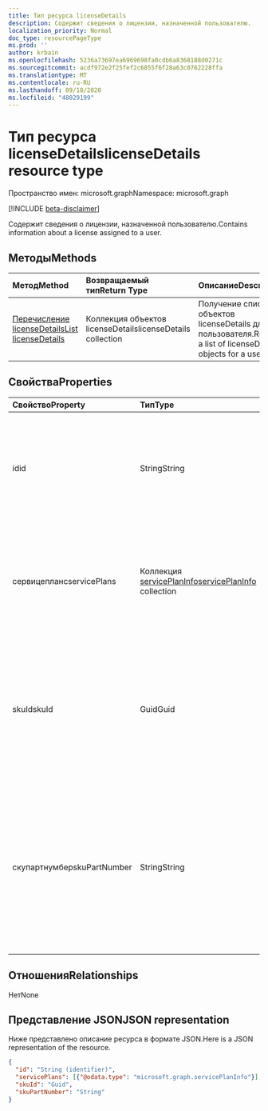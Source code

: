 ```yaml
---
title: Тип ресурса licenseDetails
description: Содержит сведения о лицензии, назначенной пользователю.
localization_priority: Normal
doc_type: resourcePageType
ms.prod: ''
author: krbain
ms.openlocfilehash: 5236a73697ea6969698fa0cdb6a8368188d0271c
ms.sourcegitcommit: acdf972e2f25fef2c6855f6f28a63c0762228ffa
ms.translationtype: MT
ms.contentlocale: ru-RU
ms.lasthandoff: 09/18/2020
ms.locfileid: "48029199"
---
```

# <a name="licensedetails-resource-type"></a><span data-ttu-id="f5ab0-103">Тип ресурса licenseDetails</span><span class="sxs-lookup"><span data-stu-id="f5ab0-103">licenseDetails resource type</span></span>

<span data-ttu-id="f5ab0-104">Пространство имен: microsoft.graph</span><span class="sxs-lookup"><span data-stu-id="f5ab0-104">Namespace: microsoft.graph</span></span>

[!INCLUDE [beta-disclaimer](../../includes/beta-disclaimer.md)]

<span data-ttu-id="f5ab0-105">Содержит сведения о лицензии, назначенной пользователю.</span><span class="sxs-lookup"><span data-stu-id="f5ab0-105">Contains information about a license assigned to a user.</span></span>

## <a name="methods"></a><span data-ttu-id="f5ab0-106">Методы</span><span class="sxs-lookup"><span data-stu-id="f5ab0-106">Methods</span></span>

| <span data-ttu-id="f5ab0-107">Метод</span><span class="sxs-lookup"><span data-stu-id="f5ab0-107">Method</span></span>           | <span data-ttu-id="f5ab0-108">Возвращаемый тип</span><span class="sxs-lookup"><span data-stu-id="f5ab0-108">Return Type</span></span>    |<span data-ttu-id="f5ab0-109">Описание</span><span class="sxs-lookup"><span data-stu-id="f5ab0-109">Description</span></span>|
|:---------------|:--------|:----------|
|[<span data-ttu-id="f5ab0-110">Перечисление licenseDetails</span><span class="sxs-lookup"><span data-stu-id="f5ab0-110">List licenseDetails</span></span>](../api/user-list-licensedetails.md) | <span data-ttu-id="f5ab0-111">Коллекция объектов licenseDetails</span><span class="sxs-lookup"><span data-stu-id="f5ab0-111">licenseDetails collection</span></span> |<span data-ttu-id="f5ab0-112">Получение списка объектов licenseDetails для пользователя.</span><span class="sxs-lookup"><span data-stu-id="f5ab0-112">Retrieve a list of licenseDetails objects for a user.</span></span>|

<!--|[Get licenseDetails](../api/licensedetails-get.md) | licenseDetails |Read properties and relationships of a licenseDetails object.|-->

## <a name="properties"></a><span data-ttu-id="f5ab0-113">Свойства</span><span class="sxs-lookup"><span data-stu-id="f5ab0-113">Properties</span></span>
| <span data-ttu-id="f5ab0-114">Свойство</span><span class="sxs-lookup"><span data-stu-id="f5ab0-114">Property</span></span>     | <span data-ttu-id="f5ab0-115">Тип</span><span class="sxs-lookup"><span data-stu-id="f5ab0-115">Type</span></span>   |<span data-ttu-id="f5ab0-116">Описание</span><span class="sxs-lookup"><span data-stu-id="f5ab0-116">Description</span></span>|
|:---------------|:--------|:----------|
|<span data-ttu-id="f5ab0-117">id</span><span class="sxs-lookup"><span data-stu-id="f5ab0-117">id</span></span>|<span data-ttu-id="f5ab0-118">String</span><span class="sxs-lookup"><span data-stu-id="f5ab0-118">String</span></span>| <span data-ttu-id="f5ab0-119">Уникальный идентификатор для объекта сведений о лицензии.</span><span class="sxs-lookup"><span data-stu-id="f5ab0-119">The unique identifier for the license detail object.</span></span> <span data-ttu-id="f5ab0-120">Только для чтения, ключ, не допускающий значение null</span><span class="sxs-lookup"><span data-stu-id="f5ab0-120">Read-only, Key, Not nullable</span></span> |
|<span data-ttu-id="f5ab0-121">сервицепланс</span><span class="sxs-lookup"><span data-stu-id="f5ab0-121">servicePlans</span></span>|<span data-ttu-id="f5ab0-122">Коллекция [servicePlanInfo](serviceplaninfo.md)</span><span class="sxs-lookup"><span data-stu-id="f5ab0-122">[servicePlanInfo](serviceplaninfo.md) collection</span></span>| <span data-ttu-id="f5ab0-123">Сведения о планах обслуживания, назначенных с лицензией.</span><span class="sxs-lookup"><span data-stu-id="f5ab0-123">Information about the service plans assigned with the license.</span></span> <span data-ttu-id="f5ab0-124">Только для чтения, не допускает значение null</span><span class="sxs-lookup"><span data-stu-id="f5ab0-124">Read-only, Not nullable</span></span> |
|<span data-ttu-id="f5ab0-125">skuId</span><span class="sxs-lookup"><span data-stu-id="f5ab0-125">skuId</span></span>|<span data-ttu-id="f5ab0-126">Guid</span><span class="sxs-lookup"><span data-stu-id="f5ab0-126">Guid</span></span>| <span data-ttu-id="f5ab0-127">Уникальный идентификатор (GUID) для SKU службы.</span><span class="sxs-lookup"><span data-stu-id="f5ab0-127">Unique identifier (GUID) for the service SKU.</span></span> <span data-ttu-id="f5ab0-128">Равно свойству skuId в связанном объекте [SubscribedSku](subscribedsku.md) .</span><span class="sxs-lookup"><span data-stu-id="f5ab0-128">Equal to the skuId property on the related [SubscribedSku](subscribedsku.md) object.</span></span> <span data-ttu-id="f5ab0-129">Только для чтения</span><span class="sxs-lookup"><span data-stu-id="f5ab0-129">Read-only</span></span> |
|<span data-ttu-id="f5ab0-130">скупартнумбер</span><span class="sxs-lookup"><span data-stu-id="f5ab0-130">skuPartNumber</span></span>|<span data-ttu-id="f5ab0-131">String</span><span class="sxs-lookup"><span data-stu-id="f5ab0-131">String</span></span>| <span data-ttu-id="f5ab0-132">Имя уникального отображаемого номера SKU.</span><span class="sxs-lookup"><span data-stu-id="f5ab0-132">Unique SKU display name.</span></span> <span data-ttu-id="f5ab0-133">Равно Скупартнумбер для связанного объекта [SubscribedSku](subscribedsku.md) ; Пример: "AAD_Premium".</span><span class="sxs-lookup"><span data-stu-id="f5ab0-133">Equal to the skuPartNumber on the related [SubscribedSku](subscribedsku.md) object; for example: "AAD_Premium".</span></span> <span data-ttu-id="f5ab0-134">Только для чтения</span><span class="sxs-lookup"><span data-stu-id="f5ab0-134">Read-only</span></span> |

## <a name="relationships"></a><span data-ttu-id="f5ab0-135">Отношения</span><span class="sxs-lookup"><span data-stu-id="f5ab0-135">Relationships</span></span>
<span data-ttu-id="f5ab0-136">Нет</span><span class="sxs-lookup"><span data-stu-id="f5ab0-136">None</span></span>

## <a name="json-representation"></a><span data-ttu-id="f5ab0-137">Представление JSON</span><span class="sxs-lookup"><span data-stu-id="f5ab0-137">JSON representation</span></span>
<span data-ttu-id="f5ab0-138">Ниже представлено описание ресурса в формате JSON.</span><span class="sxs-lookup"><span data-stu-id="f5ab0-138">Here is a JSON representation of the resource.</span></span>

<!-- {
  "blockType": "resource",
  "optionalProperties": [

  ],
  "@odata.type": "microsoft.graph.licenseDetails"
}-->

```json
{
  "id": "String (identifier)",
  "servicePlans": [{"@odata.type": "microsoft.graph.servicePlanInfo"}],
  "skuId": "Guid",
  "skuPartNumber": "String"
}

```

<!-- uuid: 8fcb5dbc-d5aa-4681-8e31-b001d5168d79
2015-10-25 14:57:30 UTC -->
<!--
{
  "type": "#page.annotation",
  "description": "licenseDetails resource",
  "keywords": "",
  "section": "documentation",
  "tocPath": "",
  "suppressions": []
}
-->


